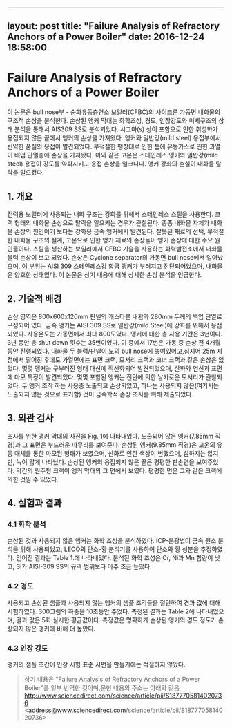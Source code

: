 
---
layout: post
title:  "Failure Analysis of Refractory Anchors of a Power Boiler"
date:   2016-12-24 18:58:00
---

# Failure Analysis of Refractory Anchors of a Power Boiler #


이 논문은 bull nose부 - 순화유동층연소 보일러(CFBC)의 사이크론 가동면 내화물의 구조적 손상을 분석한다. 손상된 앵커 막대는 화학조성, 경도, 인장강도와 미세구조의 상태 분석을 통해서 AIS309 SS로 분석되었다. 시그마(s) 상이 포함으로 인한 취성화가 용접되지 않은 끝에서 앵커의 손상을 가져왔다. 앵커와 일반강(mild steel) 용접부에서 빈약한 품질의 용접이 발견되었다. 부적절한 팽창대로 인한 틈에 유동가스로 인한 과열이 배업 단열층에 손상을 가져왔다. 이와 같은 고온은 스테인레스 앵커와 일반강(mild steel) 용접이 강도를 약화시키고 용접 손상을 일크니다. 앵커 강화의 손실이 내화물 탈락을 일으켰다.

## 1. 개요


전력용 보일러에 사용되는 내화 구조는 강화를 위해서 스테인레스 스틸을 사용한다. 크랙 형태의 내화물 손상으로 탈락을 일으키는 경우가 관찰된다. 종종 내화물 자체가 내화물 손상의 원인이기 보다는 강화용 금속 앵커에서 발견된다. 잘못된 재료의 선택, 부적절한 내화물 구조의 설계, 고온으로 인한 앵커 재료의 손상들이 앵커 손상에 대한 주요 원인들이다. 스팀을 생산하는 보일러에서 CFBC 기술을 사용하는 화력발전소에서 내화물 블럭 손상이 보고 되었다. 손상은 Cyclone separator의 가동면 bull nose에서 일어났으며, 이 부위는 AISI 309 스테인레스강 합금 앵커가 부러지고 전단되어었으며, 내화물은 양호한 상태였다. 이 논문은 상기 내용에 대해 상세한 손상 분석을 언급한다. 

## 2. 기술적 배경
 손상 영역은 800x600x120mm 판넬의 캐스타블 내홤과 280mm 두께의 백업 단열로 구성되어 있다. 금속 앵커는 AISI 309 SS로 일반강(mild Steel)에 강화를 위해서 용접되었다. 사용온도는 가동면에서 최대 800도였다. 앵커에 대한 총 사용 기간은 3년이다. 3년 동안 총 shut down 횟수는 35번이었다. 이 중에서 17번은 가동 중 손상 전 4개월 동안 진행되었다. 내화물 두 블럭/판넬이 노의  bull nose에 놓여있어고,심지어 25m 지점에서 떨어진 후에도 가열면에는 표면 크랙, 모서리 크랙과 코너 크랙과 같은 손상은 없었다. 몇몇 앵커는 구부러진 형태 대신에 직선화되어 발견되었으며, 산화와 연신과 표면에 마모 특징이 발견되었다. 몇몇 포함된 앵커는 전단에 의한 날카로운 모서리가 관찰되었다. 두 앵커 조작 하는 사용중 노출되고 손상되었고, 하나는 사용되지 않은(여기서는 노출되지 않은 것으로 표기함) 것이 금속학적 손상 조사를 위해 제출되었다. 

## 3. 외관 검사
 조사를 위한 앵커 막대의 사진을 Fig. 1에 나타내었다. 노출되어 않은 앵커(7.85mm 직경)과 그 표면은 부드러운 마무리를 보여준다. 손상된 앵커(9.85mm 직경)은 고온의 유동 매체를 통한 마모된 형태가 보였으며, 산화로 인한 색상이 변했으며, 심하지는 않지만, 녹이 얇게 나타났다. 손상된 앵커의 용접되지 않은 끝은 평평한 판손면을 보여주었다. 약간의 원주형 크랙이 앵커 막대의 그 면에서 보였다. 평평한 면은 그와 같은 크랙에 의한 것일 수 있었다.

## 4. 실험과 결과

### 4.1 화학 분석
손상된 것과 사용되지 않은 앵커는 화학 조성을 분석하였다. ICP-분광법이 금속 원소 분석을 위해 사용되었고, LECO의 탄소-황 분석기를 사용하여 탄소와 황 성분을 추정하였다. 얻어진 결과는 Table 1.에 나타내었다. 분석된 화학 조성은 Cr, Ni과 Mn 함량이 낮고, Si가 AISI-309 SS의 규격 범위보다 아주 조금 높았다.

### 4.2 경도
 사용되고 손상된 샘플과 사용되지 않는 앵커의 샘플 조각들을 절단하여 경과 값에 대해 시험하였다. 300그램의 하중을 10초동안 주었다. 측정된 결과는 Table 2에 나타내었으며, 결과 값은 5회 실시한 평균값이다. 측정값은 명확하게 손상된 앵커의 경도 정도가 손상되지 않은 앵커에 비해 더 높았다. 

### 4.3 인장 강도
 앵커의 샘플 조간이 인장 시험 표준 시편을 만들기에는 적절하지 않았다. 



> 상기 내용은 "Failure Analysis of Refractory Anchors of a Power Boiler"를 일부 번역한 것이며,문헌 내용의 주소는 아래와 같음<http://www.sciencedirect.com/science/article/pii/S1877705814020736>
<address@www.sciencedirect.com/science/article/pii/S1877705814020736>
